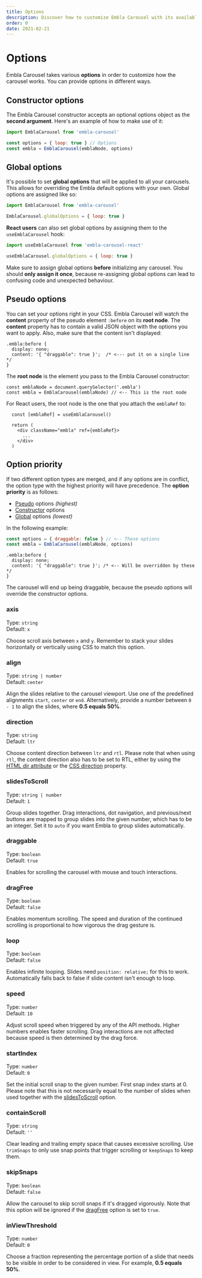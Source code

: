 ```yaml
---
title: Options
description: Discover how to customize Embla Carousel with its available options.
order: 0
date: 2021-02-21
---
```


# Options

Embla Carousel takes various **options** in order to customize how the carousel works. You can provide options in different ways.

## Constructor options

The Embla Carousel constructor accepts an optional options object as the **second argument**. Here's an example of how to make use of it:

```js
import EmblaCarousel from 'embla-carousel'

const options = { loop: true } // Options
const embla = EmblaCarousel(emblaNode, options)
```

## Global options

It's possible to set **global options** that will be applied to all your carousels. This allows for overriding the Embla default options with your own. Global options are assigned like so:

```js
import EmblaCarousel from 'embla-carousel'

EmblaCarousel.globalOptions = { loop: true }
```

**React users** can also set global options by assigning them to the `useEmblaCarousel` hook:

```js
import useEmblaCarousel from 'embla-carousel-react'

useEmblaCarousel.globalOptions = { loop: true }
```

Make sure to assign global options **before** initializing any carousel. You should **only assign it once**, because re-assigning global options can lead to confusing code and unexpected behaviour.

## Pseudo options

You can set your options right in your CSS. Embla Carousel will watch the **content** property of the pseudo element `:before` on its **root node**. The **content** property has to contain a valid JSON object with the options you want to apply. Also, make sure that the content isn't displayed:

```css-with-json
.embla:before {
  display: none;
  content: '{ "draggable": true }';  /* <--- put it on a single line */
}
```

The **root node** is the element you pass to the Embla Carousel constructor:

```js{2}
const emblaNode = document.querySelector('.embla')
const embla = EmblaCarousel(emblaNode) // <-- This is the root node
```

For React users, the root node is the one that you attach the `emblaRef` to:

```jsx{4}
  const [emblaRef] = useEmblaCarousel()

  return (
    <div className="embla" ref={emblaRef}>
      ...
    </div>
  )
```

## Option priority

If two different option types are merged, and if any options are in conflict, the option type with the highest priority will have precedence. The **option priority** is as follows:

- [Pseudo](/api/options/#pseudo-options) options _(highest)_
- [Constructor](/api/options/#constructor-options) options
- [Global](/api/options/#global-options) options _(lowest)_

In the following example:

```js
const options = { draggable: false } // <-- These options
const embla = EmblaCarousel(emblaNode, options)
```

```css-with-json
.embla:before {
  display: none;
  content: '{ "draggable": true }'; /* <-- Will be overridden by these */
}
```

The carousel will end up being draggable, because the pseudo options will override the constructor options.

### axis

Type: <BrandPrimaryText>`string`</BrandPrimaryText>  
Default: <BrandSecondaryText>`x`</BrandSecondaryText>

Choose scroll axis between `x` and `y`. Remember to stack your slides horizontally or vertically using CSS to match this option.

### align

Type: <BrandPrimaryText>`string | number`</BrandPrimaryText>  
Default: <BrandSecondaryText>`center`</BrandSecondaryText>

Align the slides relative to the carousel viewport. Use one of the predefined alignments `start`, `center` or `end`. Alternatively, provide a number between `0 - 1` to align the slides, where **0.5 equals 50%**.

### direction

Type: <BrandPrimaryText>`string`</BrandPrimaryText>  
Default: <BrandSecondaryText>`ltr`</BrandSecondaryText>

Choose content direction between `ltr` and `rtl`. Please note that when using `rtl`, the content direction also has to be set to RTL, either by using the [HTML dir attribute](https://developer.mozilla.org/en-US/docs/Web/HTML/Global_attributes/dir) or the [CSS direction](https://developer.mozilla.org/en-US/docs/Web/CSS/direction) property.

### slidesToScroll

Type: <BrandPrimaryText>`string | number`</BrandPrimaryText>  
Default: <BrandSecondaryText>`1`</BrandSecondaryText>

Group slides together. Drag interactions, dot navigation, and previous/next buttons are mapped to group slides into the given number, which has to be an integer. Set it to `auto` if you want Embla to group slides automatically.

### draggable

Type: <BrandPrimaryText>`boolean`</BrandPrimaryText>  
Default: <BrandSecondaryText>`true`</BrandSecondaryText>

Enables for scrolling the carousel with mouse and touch interactions.

### dragFree

Type: <BrandPrimaryText>`boolean`</BrandPrimaryText>  
Default: <BrandSecondaryText>`false`</BrandSecondaryText>

Enables momentum scrolling. The speed and duration of the continued scrolling is proportional to how vigorous the drag gesture is.

### loop

Type: <BrandPrimaryText>`boolean`</BrandPrimaryText>  
Default: <BrandSecondaryText>`false`</BrandSecondaryText>

Enables infinite looping. Slides need `position: relative;` for this to work. Automatically falls back to false if slide content isn't enough to loop.

### speed

Type: <BrandPrimaryText>`number`</BrandPrimaryText>  
Default: <BrandSecondaryText>`10`</BrandSecondaryText>

Adjust scroll speed when triggered by any of the API methods. Higher numbers enables faster scrolling. Drag interactions are not affected because speed is then determined by the drag force.

### startIndex

Type: <BrandPrimaryText>`number`</BrandPrimaryText>  
Default: <BrandSecondaryText>`0`</BrandSecondaryText>

Set the initial scroll snap to the given number. First snap index starts at 0. Please note that this is not necessarily equal to the number of slides when used together with the [slidesToScroll](/api/options/#slidestoscroll) option.

### containScroll

Type: <BrandPrimaryText>`string`</BrandPrimaryText>  
Default: <BrandSecondaryText>`''`</BrandSecondaryText>

Clear leading and trailing empty space that causes excessive scrolling. Use `trimSnaps` to only use snap points that trigger scrolling or `keepSnaps` to keep them.

### skipSnaps

Type: <BrandPrimaryText>`boolean`</BrandPrimaryText>  
Default: <BrandSecondaryText>`false`</BrandSecondaryText>

Allow the carousel to skip scroll snaps if it's dragged vigorously. Note that this option will be ignored if the [dragFree](/api/options/#dragfree) option is set to `true`.

### inViewThreshold

Type: <BrandPrimaryText>`number`</BrandPrimaryText>  
Default: <BrandSecondaryText>`0`</BrandSecondaryText>

Choose a fraction representing the percentage portion of a slide that needs to be visible in order to be considered in view. For example, **0.5 equals 50%**.
